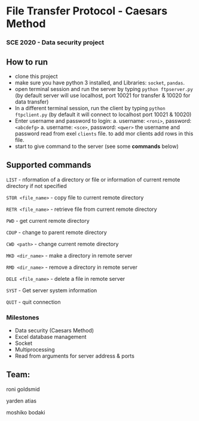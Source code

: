 # **File Transfer Protocol - Caesars Method**


### **SCE 2020 - Data security project**


## **How to run**
- clone this project
- make sure you have python 3 installed, and Libraries: `socket`, `pandas`.
- open terminal session and run the server by typing `python ftpserver.py` (by default server will use localhost, port 10021 for transfer &amp; 10020 for data transfer)
- In a different terminal session, run the client by typing `python ftpclient.py` (by default it will connect to localhost port 10021 &amp; 10020) 
- Enter username and password to login:
	a. username: `<roni>`, password: `<abcdefg>` 
	a. username: `<sce>`, password: `<qwer>` 
	the username and password read from exel `clients` file. to add mor clients add rows in this file.
- start to give command to the server (see some **commands** below)


## Supported commands

`LIST` - nformation of a directory or file or information of current remote directory if not specified

`STOR <file_name>` - copy file to current remote directory 

`RETR <file_name>` - retrieve file from current remote directory

`PWD` - get current remote directory

`CDUP` - change to parent remote directory

`CWD <path>` - change current remote directory

`MKD <dir_name>` - make a directory in remote server

`RMD <dir_name>` - remove a directory in remote server

`DELE <file_name>` - delete a file in remote server 

`SYST` - Get server system information

`QUIT` - quit connection


### **Milestones**

- Data security (Caesars Method)
- Excel database management
- Socket
- Multiprocessing
- Read from arguments for server address &amp; ports


## Team:

roni goldsmid

yarden atias

moshiko bodaki



